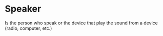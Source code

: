 # Speaker
 
Is the person who speak or the device that play the sound from a device (radio, computer, etc.)